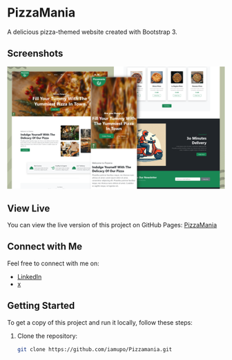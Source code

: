 # PizzaMania

A delicious pizza-themed website created with Bootstrap 3.

## Screenshots

![Screenshot 1](img/screenshot.png)

## View Live

You can view the live version of this project on GitHub Pages: [PizzaMania](https://iamupo.github.io/Pizzamania/)

## Connect with Me

Feel free to connect with me on:

- [LinkedIn](https://www.linkedin.com/in/iamupo/)
- [x](https://www.x.com/iamupo/)

## Getting Started

To get a copy of this project and run it locally, follow these steps:

1. Clone the repository:

   ```bash
   git clone https://github.com/iamupo/Pizzamania.git
